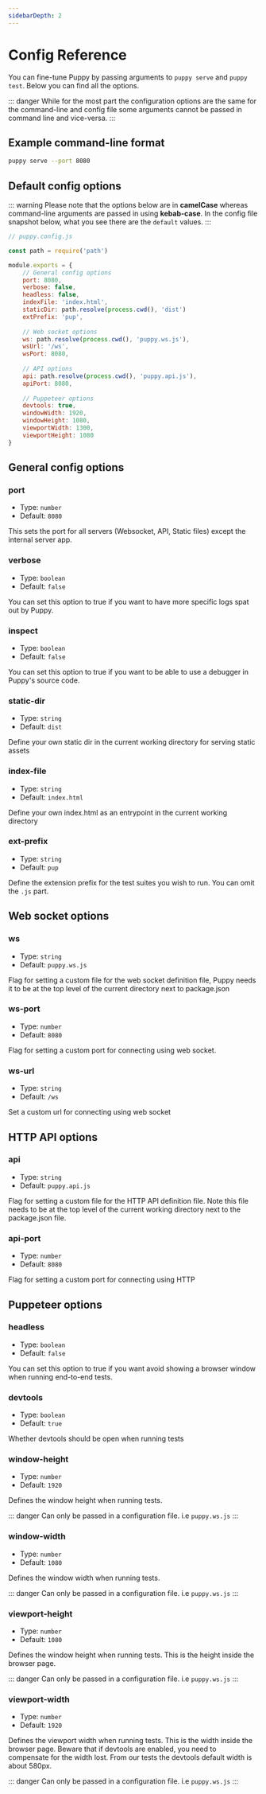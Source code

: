 ```yaml
---
sidebarDepth: 2
---
```


# Config Reference

You can fine-tune Puppy by passing arguments to `puppy serve` and `puppy test`. Below you can find all the options. 

::: danger
While for the most part the configuration options are the same for the command-line and config file some arguments cannot be passed in command line and vice-versa.
:::

## Example command-line format

```sh
puppy serve --port 8080
```

## Default config options

::: warning
Please note that the options below are in **camelCase** whereas command-line arguments are passed in using **kebab-case**.
In the config file snapshot below, what you see there are the `default` values. 
:::

```javascript
// puppy.config.js

const path = require('path')

module.exports = {
    // General config options
    port: 8080,
    verbose: false,
    headless: false,
    indexFile: 'index.html',
    staticDir: path.resolve(process.cwd(), 'dist')
    extPrefix: 'pup',
    
    // Web socket options
    ws: path.resolve(process.cwd(), 'puppy.ws.js'),
    wsUrl: '/ws',
    wsPort: 8080,
     
    // API options
    api: path.resolve(process.cwd(), 'puppy.api.js'),
    apiPort: 8080,
    
    // Puppeteer options
    devtools: true,
    windowWidth: 1920,
    windowHeight: 1080,
    viewportWidth: 1300,
    viewportHeight: 1080
}

```

## General config options

### port

- Type: `number`
- Default: `8080`

This sets the port for all servers (Websocket, API, Static files) except the internal server app.

### verbose

- Type: `boolean`
- Default: `false`

You can set this option to true if you want to have more specific logs spat out by Puppy.

### inspect

- Type: `boolean`
- Default: `false`

You can set this option to true if you want to be able to use a debugger in Puppy's source code.

### static-dir

- Type: `string`
- Default: `dist`

Define your own static dir in the current working directory for serving static assets

### index-file

- Type: `string`
- Default: `index.html`

Define your own index.html as an entrypoint in the current working directory

### ext-prefix

- Type: `string`
- Default: `pup`

Define the extension prefix for the test suites you wish to run. You can omit the `.js` part.

## Web socket options

### ws

- Type: `string`
- Default: `puppy.ws.js`

Flag for setting a custom file for the web socket definition file, Puppy needs it to be at the top level of the current directory next to package.json

### ws-port

- Type: `number`
- Default: `8080`

Flag for setting a custom port for connecting using web socket.

### ws-url

- Type: `string`
- Default: `/ws`

Set a custom url for connecting using web socket

## HTTP API options

### api

- Type: `string`
- Default: `puppy.api.js`

Flag for setting a custom file for the HTTP API definition file. Note this file needs to be at the top level of the current working directory next to the package.json file.

### api-port

- Type: `number`
- Default: `8080`

Flag for setting a custom port for connecting using HTTP

## Puppeteer options

### headless

- Type: `boolean`
- Default: `false`

You can set this option to true if you want avoid showing a browser window when running end-to-end tests.

### devtools

- Type: `boolean`
- Default: `true`

Whether devtools should be open when running tests

### window-height

- Type: `number`
- Default: `1920`

Defines the window height when running tests.

::: danger
Can only be passed in a configuration file. i.e `puppy.ws.js`
:::

### window-width

- Type: `number`
- Default: `1080`

Defines the window width when running tests.

::: danger
Can only be passed in a configuration file. i.e `puppy.ws.js`
:::

### viewport-height

- Type: `number`
- Default: `1080`

Defines the window height when running tests. This is the height inside the browser page. 

::: danger
Can only be passed in a configuration file. i.e `puppy.ws.js`
:::

### viewport-width

- Type: `number`
- Default: `1920`

Defines the viewport width when running tests. This is the width inside the browser page. 
Beware that if devtools are enabled, you need to compensate for the width lost. From our tests the devtools default width is about 580px.

::: danger
Can only be passed in a configuration file. i.e `puppy.ws.js`
:::
